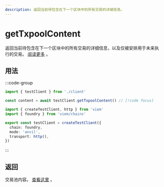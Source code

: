 ```yaml
---
description: 返回当前待包含在下一个区块中的所有交易的详细信息。
---
```


# getTxpoolContent

返回当前待包含在下一个区块中的所有交易的详细信息，以及仅被安排用于未来执行的交易。 [阅读更多](https://geth.ethereum.org/docs/interacting-with-geth/rpc/ns-txpool) 。

## 用法

:::code-group

```ts [example.ts]
import { testClient } from './client'

const content = await testClient.getTxpoolContent() // [!code focus]
```

```ts [client.ts]
import { createTestClient, http } from 'viem'
import { foundry } from 'viem/chains'

export const testClient = createTestClient({
  chain: foundry,
  mode: 'anvil',
  transport: http(), 
})
```

:::

## 返回

交易池内容。 [查看这里](https://geth.ethereum.org/docs/interacting-with-geth/rpc/ns-txpool) 。
